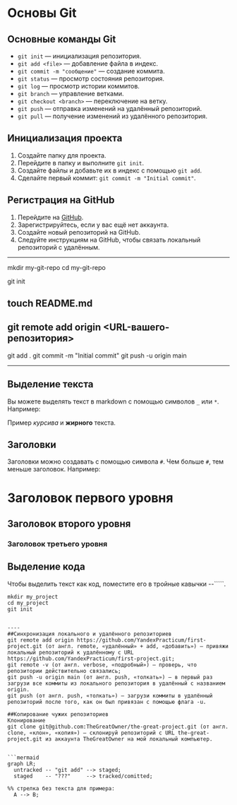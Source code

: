 # Основы Git

## Основные команды Git

- `git init` — инициализация репозитория.
- `git add <file>` — добавление файла в индекс.
- `git commit -m "сообщение"` — создание коммита.
- `git status` — просмотр состояния репозитория.
- `git log` — просмотр истории коммитов.
- `git branch` — управление ветками.
- `git checkout <branch>` — переключение на ветку.
- `git push` — отправка изменений на удалённый репозиторий.
- `git pull` — получение изменений из удалённого репозитория.

## Инициализация проекта

1. Создайте папку для проекта.
2. Перейдите в папку и выполните `git init`.
3. Создайте файлы и добавьте их в индекс с помощью `git add`.
4. Сделайте первый коммит: `git commit -m "Initial commit"`.

## Регистрация на GitHub

1. Перейдите на [GitHub](https://github.com).
2. Зарегистрируйтесь, если у вас ещё нет аккаунта.
3. Создайте новый репозиторий на GitHub.
4. Следуйте инструкциям на GitHub, чтобы связать локальный репозиторий с удалённым.

----
mkdir my-git-repo
cd my-git-repo

git init

touch README.md
-
git remote add origin <URL-вашего-репозитория>
-
git add .
git commit -m "Initial commit"
git push -u origin main


----
## Выделение текста

Вы можете выделять текст в markdown с помощью символов `_` или `*`. Например:

Пример _курсива_ и **жирного** текста.

## Заголовки

Заголовки можно создавать с помощью символа `#`. Чем больше `#`, тем меньше заголовок. Например:

# Заголовок первого уровня
## Заголовок второго уровня
### Заголовок третьего уровня

## Выделение кода

Чтобы выделить текст как код, поместите его в тройные кавычки --`````. 

```
mkdir my_project
cd my_project
git init


----
##Синхронизация локального и удалённого репозиториев
git remote add origin https://github.com/YandexPracticum/first-project.git (от англ. remote, «удалённый» + add, «добавить») — привяжи локальный репозиторий к удалённому с URL https://github.com/YandexPracticum/first-project.git;
git remote -v (от англ. verbose, «подробный») — проверь, что репозитории действительно связались;
git push -u origin main (от англ. push, «толкать») — в первый раз загрузи все коммиты из локального репозитория в удалённый с названием origin.
git push (от англ. push, «толкать») — загрузи коммиты в удалённый репозиторий после того, как он был привязан с помощью флага -u.

##Копирование чужих репозиториев
Клонирование
git clone git@github.com:TheGreatOwner/the-great-project.git (от англ. clone, «клон», «копия») — склонируй репозиторий с URL the-great-project.git из аккаунта TheGreatOwner на мой локальный компьютер.


```mermaid
graph LR;
  untracked -- "git add" --> staged;
  staged    -- "???"     --> tracked/comitted;

%% стрелка без текста для примера: 
  A --> B;
``` 